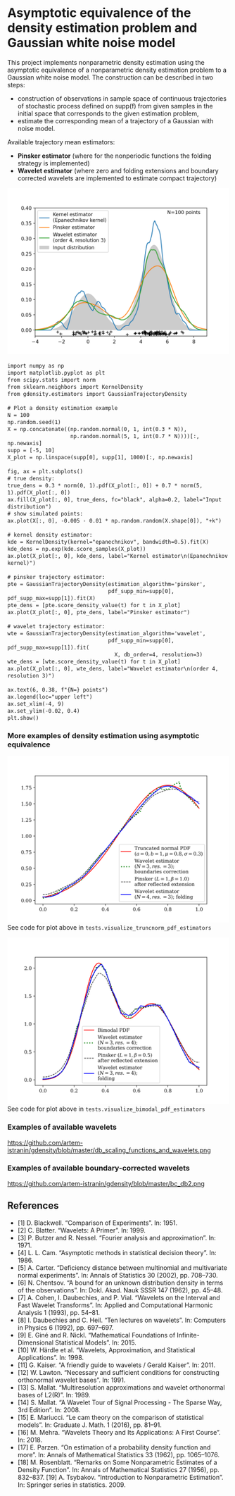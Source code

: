 # Asymptotic equivalence of the density estimation problem and Gaussian white noise model

This project implements nonparametric density estimation using the asymptotic equivalence of a nonparametric density estimation problem to a Gaussian white noise model. The construction can be described in two steps:
- construction of observations in sample space of continuous trajectories of stochastic process defined on supp(f) from given samples in the initial space that corresponds to the given estimation problem,
- estimate the corresponding mean of a trajectory of a Gaussian with noise model.

Available trajectory mean estimators:
- **Pinsker estimator** (where for the nonperiodic functions the folding strategy is implemented)
- **Wavelet estimator** (where zero and folding extensions and boundary corrected wavelets are implemented to estimate compact trajectory)

![alt text](https://github.com/artem-istranin/gdensity/blob/master/kernel_pinsker_wavelet_example.png)

```
import numpy as np
import matplotlib.pyplot as plt
from scipy.stats import norm
from sklearn.neighbors import KernelDensity
from gdensity.estimators import GaussianTrajectoryDensity

# Plot a density estimation example
N = 100
np.random.seed(1)
X = np.concatenate((np.random.normal(0, 1, int(0.3 * N)),
                    np.random.normal(5, 1, int(0.7 * N))))[:, np.newaxis]
supp = [-5, 10]
X_plot = np.linspace(supp[0], supp[1], 1000)[:, np.newaxis]

fig, ax = plt.subplots()
# true density:
true_dens = 0.3 * norm(0, 1).pdf(X_plot[:, 0]) + 0.7 * norm(5, 1).pdf(X_plot[:, 0])
ax.fill(X_plot[:, 0], true_dens, fc="black", alpha=0.2, label="Input distribution")
# show simulated points:
ax.plot(X[:, 0], -0.005 - 0.01 * np.random.random(X.shape[0]), "+k")

# kernel density estimator:
kde = KernelDensity(kernel="epanechnikov", bandwidth=0.5).fit(X)
kde_dens = np.exp(kde.score_samples(X_plot))
ax.plot(X_plot[:, 0], kde_dens, label="Kernel estimator\n(Epanechnikov kernel)")

# pinsker trajectory estimator:
pte = GaussianTrajectoryDensity(estimation_algorithm='pinsker',
                                pdf_supp_min=supp[0], pdf_supp_max=supp[1]).fit(X)
pte_dens = [pte.score_density_value(t) for t in X_plot]
ax.plot(X_plot[:, 0], pte_dens, label="Pinsker estimator")

# wavelet trajectory estimator:
wte = GaussianTrajectoryDensity(estimation_algorithm='wavelet',
                                pdf_supp_min=supp[0], pdf_supp_max=supp[1]).fit(
                                  X, db_order=4, resolution=3)
wte_dens = [wte.score_density_value(t) for t in X_plot]
ax.plot(X_plot[:, 0], wte_dens, label="Wavelet estimator\n(order 4, resolution 3)")

ax.text(6, 0.38, f"{N=} points")
ax.legend(loc="upper left")
ax.set_xlim(-4, 9)
ax.set_ylim(-0.02, 0.4)
plt.show()
```

### More examples of density estimation using asymptotic equivalence
![alt text](https://github.com/artem-istranin/gdensity/blob/master/truncnorm_pdf_estimators.png)
See code for plot above in `tests.visualize_truncnorm_pdf_estimators`

![alt text](https://github.com/artem-istranin/gdensity/blob/master/bimodal_pdf_estimators.png)
See code for plot above in `tests.visualize_bimodal_pdf_estimators`

### Examples of available wavelets
https://github.com/artem-istranin/gdensity/blob/master/db_scaling_functions_and_wavelets.png

### Examples of available boundary-corrected wavelets
https://github.com/artem-istranin/gdensity/blob/master/bc_db2.png

## References
- [1] D. Blackwell. “Comparison of Experiments”. In: 1951.
- [2] C. Blatter. “Wavelets: A Primer”. In: 1999.
- [3] P. Butzer and R. Nessel. “Fourier analysis and approximation”. In: 1971.
- [4] L. L. Cam. “Asymptotic methods in statistical decision theory”. In: 1986.
- [5] A. Carter. “Deficiency distance between multinomial and multivariate normal experiments”. In: Annals of Statistics 30 (2002), pp. 708–730.
- [6] N. Chentsov. “A bound for an unknown distribution density in terms of the observations”. In: Dokl. Akad. Nauk SSSR 147 (1962), pp. 45–48.
- [7] A. Cohen, I. Daubechies, and P. Vial. “Wavelets on the Interval and Fast Wavelet Transforms”. In: Applied and Computational Harmonic Analysis 1 (1993), pp. 54–81.
- [8] I. Daubechies and C. Heil. “Ten lectures on wavelets”. In: Computers in Physics 6 (1992), pp. 697–697.
- [9] E. Giné and R. Nickl. “Mathematical Foundations of Infinite-Dimensional Statistical Models”. In: 2015.
- [10] W. Härdle et al. “Wavelets, Approximation, and Statistical Applications”. In: 1998.
- [11] G. Kaiser. “A friendly guide to wavelets / Gerald Kaiser”. In: 2011.
- [12] W. Lawton. “Necessary and sufficient conditions for constructing orthonormal wavelet bases”. In: 1991.
- [13] S. Mallat. “Multiresolution approximations and wavelet orthonormal bases of L2(R)”. In: 1989.
- [14] S. Mallat. “A Wavelet Tour of Signal Processing - The Sparse Way, 3rd Edition”. In: 2008.
- [15] E. Mariucci. “Le cam theory on the comparison of statistical models”. In: Graduate J. Math. 1 (2016), pp. 81–91.
- [16] M. Mehra. “Wavelets Theory and Its Applications: A First Course”. In: 2018.
- [17] E. Parzen. “On estimation of a probability density function and more”. In: Annals of Mathematical Statistics 33 (1962), pp. 1065–1076.
- [18] M. Rosenblatt. “Remarks on Some Nonparametric Estimates of a Density Function”. In: Annals of Mathematical Statistics 27 (1956), pp. 832–837.
[19] A. Tsybakov. “Introduction to Nonparametric Estimation”. In: Springer series in statistics. 2009.
